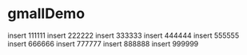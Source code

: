 # gmallDemo
insert 111111
insert 222222
insert 333333
insert 444444
insert 555555
insert 666666
insert 777777
insert 888888
insert 999999
